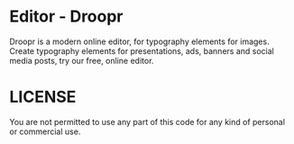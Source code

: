 # Editor - Droopr
Droopr is  a modern online editor, for typography elements for images. Create typography elements for presentations, ads, banners and social media posts, try our free, online editor.
# LICENSE
You are not permitted to use any part of this code for any kind of personal or commercial use.
